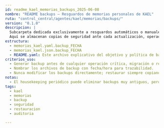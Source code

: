 ```yaml
---
id: readme_kael_memorias_backups_2025-06-08
nombre: "README backups – Resguardos de memorias personales de KAEL"
ruta: "control_central/agentes/kael/memorias/backups/"
version: "0.1.0"
descripcion: |
  Subcarpeta dedicada exclusivamente a resguardos automáticos o manuales de las memorias personales de KAEL.
  Aquí se almacenan copias de seguridad ante cada actualización, operación sensible o migración, permitiendo restaurar el estado previo ante incidentes o errores.
estructura:
  - memorias_kael.yaml.backup_FECHA
  - memorias_kael.json.backup_FECHA
  - README.yaml: Este archivo explicativo del objetivo y política de backups.
criterios_uso:
  - Generar backup antes de cualquier operación crítica, migración o refactor.
  - Nombrar los archivos de backup con fecha/hora para trazabilidad.
  - Nunca modificar los backups directamente; restaurar siempre copiando sobre el archivo principal.
notas:
  - El housekeeping periódico puede eliminar backups muy antiguos, pero mantener siempre los más relevantes para auditoría.
tags:
  - kael
  - memorias
  - backup
  - seguridad
  - restauracion
  - auditoria

---
```


